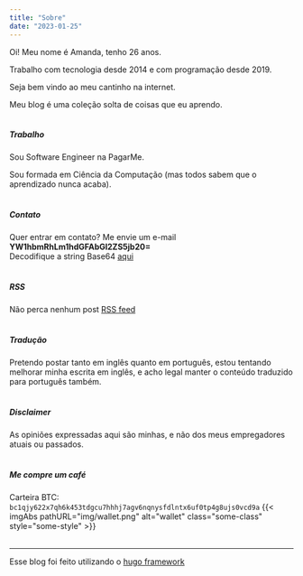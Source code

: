 ```yaml
---
title: "Sobre"
date: "2023-01-25"
---
```


Oi! Meu nome é Amanda, tenho 26 anos.

Trabalho com tecnologia desde 2014 e com programação desde 2019.

Seja bem vindo ao meu cantinho na internet.

Meu blog é uma coleção solta de coisas que eu aprendo.
<br/><br/>
##### Trabalho

Sou Software Engineer na PagarMe.

Sou formada em Ciência da Computação (mas todos sabem que o aprendizado nunca acaba).
<br/><br/>
##### Contato

Quer entrar em contato? Me envie um e-mail **YW1hbmRhLm1hdGFAbGl2ZS5jb20=**
<br/>
Decodifique a string Base64 [aqui](https://www.base64decode.org/)
<br/><br/>
##### RSS

Não perca nenhum post [RSS feed](/index.xml)
<br/><br/>
##### Tradução

Pretendo postar tanto em inglês quanto em português, estou tentando melhorar minha escrita em inglês, e acho legal manter o conteúdo traduzido para português também.
<br/><br/>
##### Disclaimer
As opiniões expressadas aqui são minhas, e não dos meus empregadores atuais ou passados.
<br/><br/>
##### Me compre um café
Carteira BTC: `bc1qjy622x7qh6k453tdgcu7hhhj7agv6nqnysfdlntx6uf0tp4g8ujs0vcd9a`
{{< imgAbs 
pathURL="img/wallet.png" 
alt="wallet" 
class="some-class" 
style="some-style" >}}
</br></br>
___
Esse blog foi feito utilizando o [hugo framework](https://gohugo.io/)
